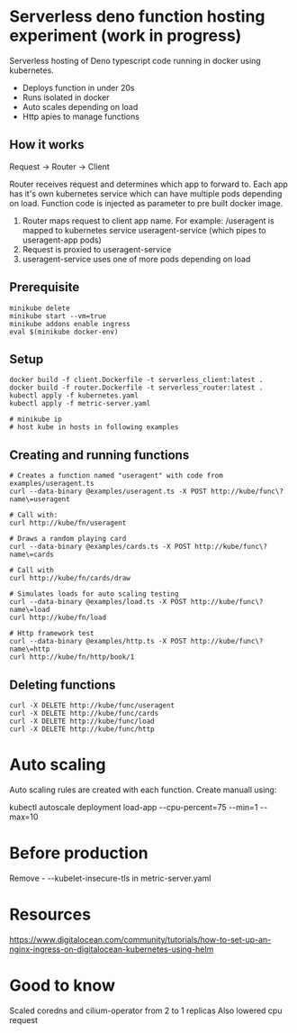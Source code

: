 # Serverless deno function hosting experiment (work in progress)

Serverless hosting of Deno typescript code running in docker using kubernetes.

- Deploys function in under 20s
- Runs isolated in docker
- Auto scales depending on load
- Http apies to manage functions

## How it works

Request -> Router -> Client 

Router receives request and determines which app to forward to. Each app has it's own kubernetes service which can have multiple pods depending on load. Function code is injected as parameter to pre built docker image.

1. Router maps request to client app name. For example: /useragent is mapped to kubernetes service useragent-service (which pipes to useragent-app pods)
2. Request is proxied to useragent-service
3. useragent-service uses one of more pods depending on load

## Prerequisite

    minikube delete
    minikube start --vm=true
    minikube addons enable ingress
    eval $(minikube docker-env)

## Setup

    docker build -f client.Dockerfile -t serverless_client:latest . 
    docker build -f router.Dockerfile -t serverless_router:latest . 
    kubectl apply -f kubernetes.yaml
    kubectl apply -f metric-server.yaml

    # minikube ip
    # host kube in hosts in following examples

## Creating and running functions

    # Creates a function named "useragent" with code from examples/useragent.ts
    curl --data-binary @examples/useragent.ts -X POST http://kube/func\?name\=useragent

    # Call with:
    curl http://kube/fn/useragent

    # Draws a random playing card
    curl --data-binary @examples/cards.ts -X POST http://kube/func\?name\=cards

    # Call with
    curl http://kube/fn/cards/draw

    # Simulates loads for auto scaling testing
    curl --data-binary @examples/load.ts -X POST http://kube/func\?name\=load
    curl http://kube/fn/load

    # Http framework test
    curl --data-binary @examples/http.ts -X POST http://kube/func\?name\=http
    curl http://kube/fn/http/book/1

## Deleting functions

    curl -X DELETE http://kube/func/useragent
    curl -X DELETE http://kube/func/cards
    curl -X DELETE http://kube/func/load
    curl -X DELETE http://kube/func/http

# Auto scaling

Auto scaling rules are created with each function. Create manuall using:

kubectl autoscale deployment load-app --cpu-percent=75 --min=1 --max=10

# Before production

Remove - --kubelet-insecure-tls in metric-server.yaml

# Resources

https://www.digitalocean.com/community/tutorials/how-to-set-up-an-nginx-ingress-on-digitalocean-kubernetes-using-helm

# Good to know

Scaled coredns and cilium-operator from 2 to 1 replicas
Also lowered cpu request